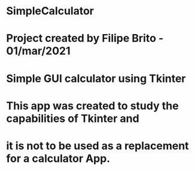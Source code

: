 # SimpleCalculator
#
# Project created by Filipe Brito - 01/mar/2021
#
# Simple GUI calculator using Tkinter
#
# This app was created to study the capabilities of Tkinter and
# it is not to be used as a replacement for a calculator App.
#
